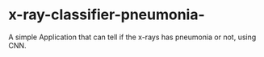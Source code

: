 # x-ray-classifier-pneumonia-
A simple Application that can tell if the x-rays has pneumonia or not, using CNN.
